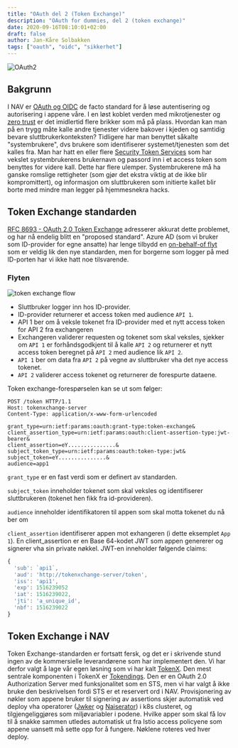 ```yaml
---
title: "OAuth del 2 (Token Exchange)"
description: "OAuth for dummies, del 2 (token exchange)"
date: 2020-09-16T08:10:01+02:00
draft: false
author: Jan-Kåre Solbakken
tags: ["oauth", "oidc", "sikkerhet"]
---
```


![OAuth2](/blog/images/oauth2.png) 

## Bakgrunn
I NAV er [OAuth og OIDC](/blog/posts/oauth1) de facto standard for å løse autentisering og autorisering i appene våre. I en løst koblet verden med mikrotjenester og [zero trust](https://doc.nais.io/appendix/zero-trust) er det imidlertid flere brikker som må på plass. Hvordan kan man på en trygg måte kalle andre tjenester videre bakover i kjeden og samtidig bevare sluttbrukerkonteksten? Tidligere har man benyttet såkalte "systembrukere", dvs brukere som identifiserer systemet/tjenesten som det kalles fra. Man har hatt en eller flere [Security Token Services](https://en.wikipedia.org/wiki/Security_token_service) som har vekslet systembrukerens brukernavn og passord inn i et access token som benyttes for videre kall. Dette har flere ulemper. Systembrukerene må ha ganske romslige rettigheter (som gjør det ekstra viktig at de ikke blir kompromittert), og informasjon om sluttbrukeren som initierte kallet blir borte med mindre man legger på hjemmesnekra hacks.

## Token Exchange standarden
[RFC 8693 - OAuth 2.0 Token Exchange](https://www.rfc-editor.org/rfc/rfc8693.html) adresserer akkurat dette problemet, og har nå endelig blitt en "proposed standard". Azure AD (som vi bruker som ID-provider for egne ansatte) har lenge tilbydd en [on-behalf-of flyt](https://docs.microsoft.com/en-us/azure/active-directory/develop/v2-oauth2-on-behalf-of-flow) som er veldig lik den nye standarden, men for borgerne som logger på med ID-porten har vi ikke hatt noe tilsvarende.

### Flyten

![token exchange flow](/blog/images/exchange.png)

* Sluttbruker logger inn hos ID-provider.
* ID-provider returnerer et access token med audience `API 1`.
* API 1 ber om å veksle tokenet fra ID-provider med et nytt access token for API 2 fra exchangeren 
* Exchangeren validerer requesten og tokenet som skal veksles, sjekker om `API 1` er forhåndsgodkjent til å kalle `API 2` og returnerer et nytt access token beregnet på `API 2` med audience lik  `API 2`.
* `API 1` ber om data fra `API 2` på vegne av sluttbruker vha det nye access tokenet.
* `API 2` validerer access tokenet og returnerer de forespurte dataene.

Token exchange-forespørselen kan se ut som følger:

```shell
POST /token HTTP/1.1
Host: tokenxchange-server
Content-Type: application/x-www-form-urlencoded

grant_type=urn:ietf:params:oauth:grant-type:token-exchange&
client_assertion_type=urn:ietf:params:oauth:client-assertion-type:jwt-bearer&
client_assertion=eY...............&
subject_token_type=urn:ietf:params:oauth:token-type:jwt&
subject_token=eY...............&
audience=app1
```

`grant_type` er en fast verdi som er definert av standarden.

`subject_token` inneholder tokenet som skal veksles og identifiserer sluttbrukeren (tokenet hen fikk fra id-provideren).

`audience` inneholder identifikatoren til appen som skal motta tokenet du nå ber om

`client_assertion` identifiserer appen mot exhangeren (i dette eksemplet `App 1`). En client_assertion er en Base 64-kodet JWT som appen genererer og signerer vha sin private nøkkel. JWT-en inneholder følgende claims:

```javascript
{
  'sub': `api1`,
  'aud': 'http://tokenxchange-server/token',
  'iss': 'api1',
  'exp': 1516239052
  'iat': 1516239022,
  'jti': 'a_unique_id',
  'nbf': 1516239022
}
```

## Token Exchange i NAV
Token Exchange-standarden er fortsatt fersk, og det er i skrivende stund ingen av de kommersielle leverandørene som har implementert den. Vi har derfor valgt å lage vår egen løsning som vi har kalt [TokenX](https://doc.nais.io/addons/tokenx). Den mest sentrale komponenten i TokenX er [Tokendings](https://github.com/nais/tokendings). Den er en OAuth 2.0 Authorization Server med funksjonalitet som en STS, men vi har valgt å ikke bruke den beskrivelsen fordi STS er et reservert ord i NAV. Provisjonering av nøkler som appene bruker til signering av assertions skjer automatisk ved deploy vha operatorer ([Jwker](https://github.com/nais/jwker/) og [Naiserator](https://github.com/nais/naiserator/)) i k8s clusteret, og tilgjengeliggjøres som miljøvariabler i podene. Hvilke apper som skal få lov til å snakke sammen utledes automatisk ut fra Istio access policyene som appene uansett må sette opp for å fungere. Nøklene roteres ved hver deploy.

